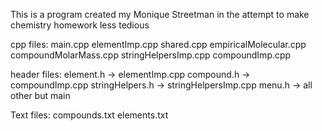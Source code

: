 This is a program created my Monique Streetman in the attempt to make chemistry homework less tedious

cpp files:
  main.cpp
  elementImp.cpp
  shared.cpp
  empiricalMolecular.cpp
  compoundMolarMass.cpp
  stringHelpersImp.cpp
  compoundImp.cpp

header files:
  element.h -> elementImp.cpp
  compound.h -> compoundImp.cpp
  stringHelpers.h -> stringHelpersImp.cpp
  menu.h -> all other but main

Text files:
  compounds.txt
  elements.txt
